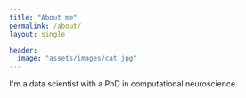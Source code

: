 ```yaml
---
title: "About me"
permalink: /about/
layout: single

header:
  image: "assets/images/cat.jpg"
---
```


I'm a data scientist with a PhD in computational neuroscience.
